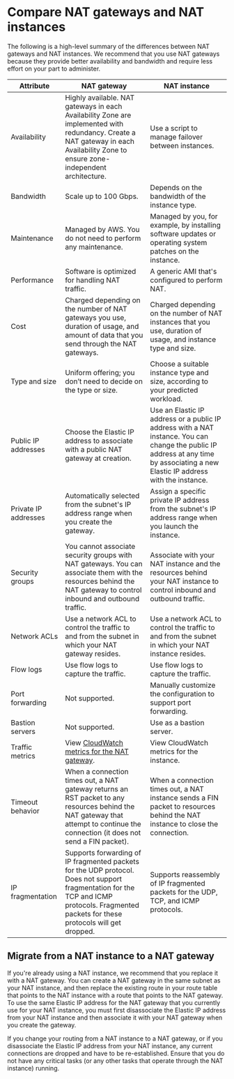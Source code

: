 # Compare NAT gateways and NAT instances<a name="vpc-nat-comparison"></a>

The following is a high\-level summary of the differences between NAT gateways and NAT instances\. We recommend that you use NAT gateways because they provide better availability and bandwidth and require less effort on your part to administer\.


| Attribute | NAT gateway | NAT instance | 
| --- | --- | --- | 
| Availability | Highly available\. NAT gateways in each Availability Zone are implemented with redundancy\. Create a NAT gateway in each Availability Zone to ensure zone\-independent architecture\. | Use a script to manage failover between instances\. | 
| Bandwidth | Scale up to 100 Gbps\. | Depends on the bandwidth of the instance type\. | 
| Maintenance | Managed by AWS\. You do not need to perform any maintenance\. | Managed by you, for example, by installing software updates or operating system patches on the instance\. | 
| Performance | Software is optimized for handling NAT traffic\. | A generic AMI that's configured to perform NAT\. | 
| Cost | Charged depending on the number of NAT gateways you use, duration of usage, and amount of data that you send through the NAT gateways\. | Charged depending on the number of NAT instances that you use, duration of usage, and instance type and size\. | 
| Type and size | Uniform offering; you don’t need to decide on the type or size\.  | Choose a suitable instance type and size, according to your predicted workload\. | 
| Public IP addresses | Choose the Elastic IP address to associate with a public NAT gateway at creation\. | Use an Elastic IP address or a public IP address with a NAT instance\. You can change the public IP address at any time by associating a new Elastic IP address with the instance\. | 
| Private IP addresses | Automatically selected from the subnet's IP address range when you create the gateway\. | Assign a specific private IP address from the subnet's IP address range when you launch the instance\. | 
| Security groups | You cannot associate security groups with NAT gateways\. You can associate them with the resources behind the NAT gateway to control inbound and outbound traffic\. | Associate with your NAT instance and the resources behind your NAT instance to control inbound and outbound traffic\. | 
| Network ACLs | Use a network ACL to control the traffic to and from the subnet in which your NAT gateway resides\. | Use a network ACL to control the traffic to and from the subnet in which your NAT instance resides\. | 
| Flow logs | Use flow logs to capture the traffic\. | Use flow logs to capture the traffic\. | 
| Port forwarding | Not supported\. | Manually customize the configuration to support port forwarding\. | 
| Bastion servers | Not supported\. | Use as a bastion server\. | 
| Traffic metrics | View [CloudWatch metrics for the NAT gateway](vpc-nat-gateway-cloudwatch.md)\. | View CloudWatch metrics for the instance\. | 
| Timeout behavior | When a connection times out, a NAT gateway returns an RST packet to any resources behind the NAT gateway that attempt to continue the connection \(it does not send a FIN packet\)\. | When a connection times out, a NAT instance sends a FIN packet to resources behind the NAT instance to close the connection\. | 
| IP fragmentation | Supports forwarding of IP fragmented packets for the UDP protocol\. Does not support fragmentation for the TCP and ICMP protocols\. Fragmented packets for these protocols will get dropped\.  | Supports reassembly of IP fragmented packets for the UDP, TCP, and ICMP protocols\. | 

## Migrate from a NAT instance to a NAT gateway<a name="nat-instance-migrate"></a>

If you're already using a NAT instance, we recommend that you replace it with a NAT gateway\. You can create a NAT gateway in the same subnet as your NAT instance, and then replace the existing route in your route table that points to the NAT instance with a route that points to the NAT gateway\. To use the same Elastic IP address for the NAT gateway that you currently use for your NAT instance, you must first disassociate the Elastic IP address from your NAT instance and then associate it with your NAT gateway when you create the gateway\.

If you change your routing from a NAT instance to a NAT gateway, or if you disassociate the Elastic IP address from your NAT instance, any current connections are dropped and have to be re\-established\. Ensure that you do not have any critical tasks \(or any other tasks that operate through the NAT instance\) running\.